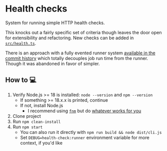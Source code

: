 # Health checks

System for running simple HTTP health checks.

This knocks out a fairly specific set of criteria though leaves the door open
for extensibility and refactoring. New checks can be added in [`src/health.ts`](https://github.com/OutdatedVersion/health-check-exercise/blob/91670732d9160afff2a1e228b3053437c1664b04/src/health.ts#L44).

There is an approach with a fully evented runner system [available in the commit history](https://github.com/OutdatedVersion/health-check-exercise/commit/727182c6b935dfc49011d4327f82cc41f9836f2a) which
totally decouples job run time from the runner. Though it was abandoned in favor of simpler.

## How to 💻

1. Verify Node.js >= 18 is installed: `node --version` and `npm --version`
   - If something >= 18.x.x is printed, continue
   - If not, install Node.js
     - I recommend using [`fnm`](https://github.com/Schniz/fnm) but do [whatever works for you](https://nodejs.org/en/learn/getting-started/how-to-install-nodejs)
1. Clone project
1. Run `npm clean-install`
1. Run `npm start`
   - You can also run it directly with `npm run build && node dist/cli.js`
   - Set `DEBUG=health-check:runner` environment variable for more context, if you'd like
